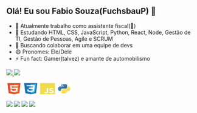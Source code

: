 ## Olá! Eu sou Fabio Souza(FuchsbauP) 👋

- 🔭 Atualmente trabalho como assistente fiscal(🤔)
- 🌱 Estudando HTML, CSS, JavaScript, Python, React, Node, Gestão de TI, Gestão de Pessoas, Agile e SCRUM
- 👯 Buscando colaborar em uma equipe de devs
- 😄 Pronomes: Ele/Dele
- ⚡ Fun fact: Gamer(talvez) e amante de automobilismo
<div>
    <a href="https://github.com/FuchsbauP">
    <img height="180em" src="https://github-readme-stats.vercel.app/api?username=FuchsbauP&show_icons=true&rank_icon=percentile&include_all_commits=true&theme=transparent&locale=pt-br" />
    <img height="180em" src="https://github-readme-stats.vercel.app/api/top-langs/?username=FuchsbauP&layout=compact&theme=transparent&locale=pt-br" />
    </a>
</div>
<div style="display: inline_block"><br>
  <img align="center" alt="Fabio-HTML" height="30" width="40" src="https://raw.githubusercontent.com/devicons/devicon/master/icons/html5/html5-original.svg">
  <img align="center" alt="Fabio-CSS" height="30" width="40" src="https://raw.githubusercontent.com/devicons/devicon/master/icons/css3/css3-original.svg">
  <img align="center" alt="Fabio-Js" height="30" width="40" src="https://raw.githubusercontent.com/devicons/devicon/master/icons/javascript/javascript-plain.svg">
  <img align="center" alt="Fabio-Python" height="30" width="40" src="https://raw.githubusercontent.com/devicons/devicon/master/icons/python/python-original.svg">
</div>

<div><br>
  <a href="https://instagram.com/binhohs" target="_blank"><img src="https://img.shields.io/badge/-Instagram-%23E4405F?style=for-the-badge&logo=instagram&logoColor=white" target="_blank"></a>
 	<a href="https://www.twitch.tv/FuchsbauP" target="_blank"><img src="https://img.shields.io/badge/Twitch-9146FF?style=for-the-badge&logo=twitch&logoColor=white" target="_blank"></a>
  <a href="https://discord.gg/UqXDMeQ7" target="_blank"><img src="https://img.shields.io/badge/Discord-7289DA?style=for-the-badge&logo=discord&logoColor=white" target="_blank"></a> 
  <a href="https://www.linkedin.com/in/fabiosouza160" target="_blank"><img src="https://img.shields.io/badge/-LinkedIn-%230077B5?style=for-the-badge&logo=linkedin&logoColor=white" target="_blank"></a>
</div>

<!--<picture>
    <source media="(prefers-color-scheme: dark)" srcset="https://raw.githubusercontent.com/FuchsbauP/FuchsbauP/output/github-contribution-grid-snake-dark.svg">
    <source media="(prefers-color-scheme: light)" srcset="https://raw.githubusercontent.com/FuchsbauP/FuchsbauP/output/github-contribution-grid-snake.svg">
    <img alt="github contribution grid snake animation" src="https://raw.githubusercontent.com/FuchsbauP/FuchsbauP/output/github-contribution-grid-snake.svg">
</picture>-->
